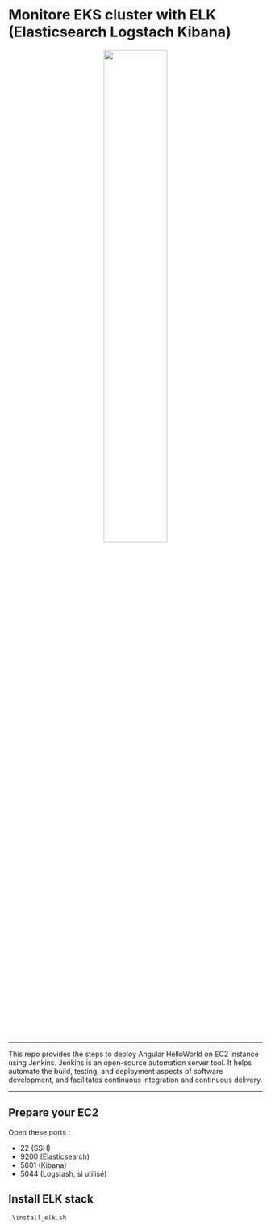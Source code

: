 # Monitore EKS cluster with ELK (Elasticsearch Logstach Kibana)

<p align="center"><img src="img/angular-cicd.png" width="50%"></p>

----

This repo provides the steps to deploy Angular HelloWorld on EC2 instance using Jenkins. Jenkins is an open-source automation server tool. It helps automate the build, testing, and deployment aspects of software development, and facilitates continuous integration and continuous delivery.

----

## Prepare your EC2

Open these ports :

- 22 (SSH)
- 9200 (Elasticsearch)
- 5601 (Kibana)
- 5044 (Logstash, si utilisé)


## Install ELK stack

```
.\install_elk.sh
```
